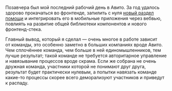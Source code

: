 Позавчера был мой последний рабочий день в Авито. За год удалось здорово прокачаться во фронтенде, запилить с нуля [новый раздел помощи](https://support.avito.ru) и интегрировать его в мобильные приложения через вебвью, повлиять на развитие общей библиотеки компонентов и нового фронтенд-стека.

Главный вывод, который я сделал — очень многое в работе зависит от команды, это особенно заметно в больших компаниях вроде Авито. Чем сплочённее команда, чем больше в ней единомышленников, тем лучше результат; такой команде не требуется авторитарное управление и навязывание процессов вроде скрама. Если же собрана не очень дружная команда, участники которой не понимают друг друга, результат будет практически нулевым, а попытки навязать команде какие-то процессы скорее всего деморализуют участников и приведут к распаду.

